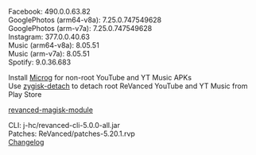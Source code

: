 Facebook: 490.0.0.63.82  
GooglePhotos (arm64-v8a): 7.25.0.747549628  
GooglePhotos (arm-v7a): 7.25.0.747549628  
Instagram: 377.0.0.40.63  
Music (arm64-v8a): 8.05.51  
Music (arm-v7a): 8.05.51  
Spotify: 9.0.36.683  

Install [Microg](https://github.com/ReVanced/GmsCore/releases) for non-root YouTube and YT Music APKs  
Use [zygisk-detach](https://github.com/j-hc/zygisk-detach) to detach root ReVanced YouTube and YT Music from Play Store  

[revanced-magisk-module](https://github.com/j-hc/revanced-magisk-module)
  
CLI: j-hc/revanced-cli-5.0.0-all.jar  
Patches: ReVanced/patches-5.20.1.rvp  
[Changelog](https://github.com/ReVanced/revanced-patches/releases/tag/v5.20.1)  
